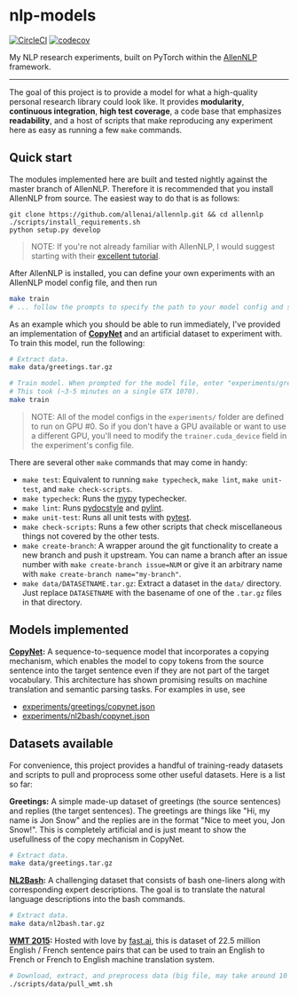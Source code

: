 # nlp-models

[![CircleCI](https://circleci.com/gh/epwalsh/nlp-models.svg?style=svg)](https://circleci.com/gh/epwalsh/nlp-models)
[![codecov](https://codecov.io/gh/epwalsh/nlp-models/branch/master/graph/badge.svg)](https://codecov.io/gh/epwalsh/nlp-models)

My NLP research experiments, built on PyTorch within the [AllenNLP](https://github.com/allenai/allennlp) framework.

----

The goal of this project is to provide a model for what a high-quality personal research library could look like. It provides **modularity**, **continuous integration**, **high test coverage**, a code base that emphasizes **readability**, and a host of scripts that make reproducing any experiment here as easy as running a few `make` commands.

## Quick start

The modules implemented here are built and tested nightly against the master branch of AllenNLP. Therefore it is recommended that you install AllenNLP from source. The easiest way to do that is as follows:

```
git clone https://github.com/allenai/allennlp.git && cd allennlp
./scripts/install_requirements.sh
python setup.py develop
```

> NOTE: If you're not already familiar with AllenNLP, I would suggest starting with their [excellent tutorial](https://allennlp.org/tutorials).

After AllenNLP is installed, you can define your own experiments with an AllenNLP model config file, and then run

```bash
make train
# ... follow the prompts to specify the path to your model config and serialization directory.
```

As an example which you should be able to run immediately, I've provided an implementation of **[CopyNet](https://arxiv.org/abs/1603.06393)** and an artificial dataset to experiment with. To train this model, run the following:

```bash
# Extract data.
make data/greetings.tar.gz

# Train model. When prompted for the model file, enter "experiments/greetings/copynet.json".
# This took (~3-5 minutes on a single GTX 1070).
make train
```

> NOTE: All of the model configs in the `experiments/` folder are defined to run on GPU #0. So if you don't have a GPU available or want to use a different GPU, you'll need to modify the `trainer.cuda_device` field in the experiment's config file.

There are several other `make` commands that may come in handy:
- `make test`: Equivalent to running `make typecheck`, `make lint`, `make unit-test`, and `make check-scripts`.
- `make typecheck`: Runs the [mypy](http://mypy-lang.org/) typechecker.
- `make lint`:  Runs [pydocstyle](https://github.com/PyCQA/pydocstyle) and [pylint](https://www.pylint.org/).
- `make unit-test`: Runs all unit tests with [pytest](https://docs.pytest.org/en/latest/).
- `make check-scripts`: Runs a few other scripts that check miscellaneous things not covered by the other tests.
- `make create-branch`: A wrapper around the git functionality to create a new branch and push it upstream. You can name a branch after an issue number with `make create-branch issue=NUM` or give it an arbitrary name with `make create-branch name="my-branch"`.
- `make data/DATASETNAME.tar.gz`: Extract a dataset in the `data/` directory. Just replace `DATASETNAME` with the basename of one of the `.tar.gz` files in that directory.

## Models implemented

**[CopyNet](https://arxiv.org/abs/1603.06393):** A sequence-to-sequence model that incorporates a copying mechanism, which enables the model to copy tokens from the source sentence into the target sentence even if they are not part of the target vocabulary. This architecture has shown promising results on machine translation and semantic parsing tasks. For examples in use, see
- [experiments/greetings/copynet.json](./experiments/greetings/copynet.json)
- [experiments/nl2bash/copynet.json](./experiments/nl2bash/copynet.json)

## Datasets available

For convenience, this project provides a handful of training-ready datasets and scripts to pull and proprocess some other useful datasets. Here is a list so far:

**Greetings:** A simple made-up dataset of greetings (the source sentences) and replies (the target sentences). The greetings are things like "Hi, my name is Jon Snow" and the replies are in the format "Nice to meet you, Jon Snow!". This is completely artificial and is just meant to show the usefullness of the copy mechanism in CopyNet.
```bash
# Extract data.
make data/greetings.tar.gz
```

**[NL2Bash](http://arxiv.org/abs/1802.08979):** A challenging dataset that consists of bash one-liners along with corresponding expert descriptions. The goal is to translate the natural language descriptions into the bash commands.
```bash
# Extract data.
make data/nl2bash.tar.gz
```

**[WMT 2015](http://www.statmt.org/wmt15/translation-task.html):** Hosted with love by [fast.ai](https://www.fast.ai/), this is dataset of 22.5 million English / French sentence pairs that can be used to train an English to French or French to English machine translation system.
```bash
# Download, extract, and preprocess data (big file, may take around 10 minutes).
./scripts/data/pull_wmt.sh
```
